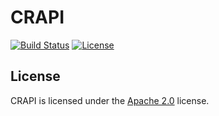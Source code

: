 # CRAPI

[![Build Status](https://api.travis-ci.com/creation-reborn/CRAPI.svg?branch=master)](https://travis-ci.com/creation-reborn/CRAPI)
[![License](https://creationreborn.net/resources/badges/License-Apache%202.0-blue.svg)](https://www.apache.org/licenses/LICENSE-2.0)

## License
CRAPI is licensed under the [Apache 2.0](https://www.apache.org/licenses/LICENSE-2.0) license.
